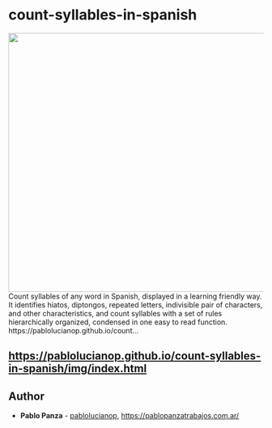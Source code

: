 ﻿# count-syllables-in-spanish

 <img src="https://github.com/pablolucianop/count-syllables-in-spanish/src/img/splitting.gif" height="512" />
Count syllables of any word in Spanish, displayed in a learning friendly way. It identifies hiatos, diptongos, repeated letters, indivisible pair of characters, and other characteristics, and count syllables with a set of rules hierarchically organized, condensed in one easy to read function. https://pablolucianop.github.io/count…

## https://pablolucianop.github.io/count-syllables-in-spanish/img/index.html


## Author

-   **Pablo Panza** - [pablolucianop](https://github.com/pablolucianop), https://pablopanzatrabajos.com.ar/
